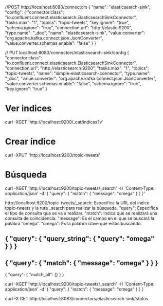 

//POST
http://localhost:8083/connectors
{
  "name": "elasticsearch-sink",
  "config": {
    "connector.class": "io.confluent.connect.elasticsearch.ElasticsearchSinkConnector",
    "tasks.max": "1",
    "topics": "topic-tweets",
    "key.ignore": "true",
    "schema.ignore": "true",
    "connection.url": "http://elastic:9200",
    "type.name": "_doc",
    "name": "elasticsearch-sink",
    "value.converter": "org.apache.kafka.connect.json.JsonConverter",
    "value.converter.schemas.enable": "false"
  }
}

// PUT
localhost:8083/connectors/elasticsearch-sink/config
{
  "connector.class": "io.confluent.connect.elasticsearch.ElasticsearchSinkConnector",
  "connection.url": "http://elasticsearch:9200",
  "tasks.max": "1",
  "topics": "topic-tweets",
  "name": "simple-elasticsearch-connector",
  "type.name": "_doc",
  "value.converter": "org.apache.kafka.connect.json.JsonConverter",
  "value.converter.schemas.enable": "false",
  "schema.ignore": "true",
  "key.ignore": "true"
 }

# Ver indices
curl -XGET 'http://localhost:9200/_cat/indices?v'

# Crear índice
curl -XPUT 'http://localhost:9200/topic-tweets'


# Búsqueda
curl -XGET 'http://localhost:9200/topic-tweets/_search' -H 'Content-Type: application/json' -d '{
  "query": {
    "match": {
      "message": "omega"
    }
  }
}'

http://localhost:9200/topic-tweets/_search: Especifica la URL del índice topic-tweets y la ruta _search para realizar la búsqueda.
"query": Especifica el tipo de consulta que se va a realizar.
"match": Indica que se realizará una consulta de coincidencia.
"message": Es el campo en el que se buscará la palabra "omega".
"omega": Es la palabra clave que estás buscando.

{
  "query": {
    "query_string": {
      "query": "omega"
    }
  }
}
---
{
  "query": {
    "match": {
      "message": "omega"
    }
  }
}
--
{
  "query": {
    "match_all": {}
  }
}


curl -XGET 'http://localhost:9200/topic-tweets/_search' -H 'Content-Type: application/json' -d '{
  "query": {
    "match": {
      "message": "omega"
    }
  }
}


curl -X GET http://localhost:8083/connectors/elasticsearch-sink/status